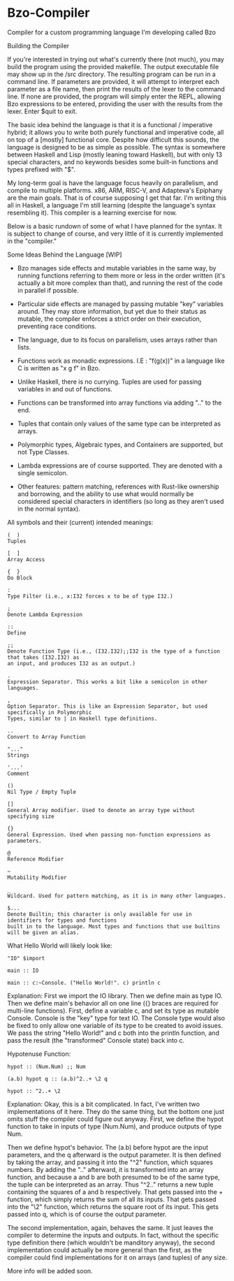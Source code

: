 # Bzo-Compiler
Compiler for a custom programming language I'm developing called Bzo



Building the Compiler

If you're interested in trying out what's currently there (not much), you may build the program using the provided makefile. The output executable file may show up in the /src directory. The resulting program can be run in a command line. If parameters are provided, it will attempt to interpret each parameter as a file name, then print the results of the lexer to the command line. If none are provided, the program will simply enter the REPL, allowing Bzo expressions to be entered, providing the user with the results from the lexer. Enter $quit to exit.


The basic idea behind the language is that it is a functional / imperative hybrid; it allows you to write both purely functional and imperative code, all on top of a [mostly] functional core. Despite how difficult this sounds, the language is designed to be as simple as possible. The syntax is somewhere between Haskell and Lisp (mostly leaning toward Haskell), but with only 13 special characters, and no keywords besides some built-in functions and types prefixed with "$".

My long-term goal is have the language focus heavily on parallelism, and compile to multiple platforms. x86, ARM, RISC-V, and Adapteva's Epiphany are the main goals. That is of course supposing I get that far. I'm writing this all in Haskell, a language I'm still learning (despite the language's syntax resembling it). This compiler is a learning exercise for now.

Below is a basic rundown of some of what I have planned for the syntax. It is subject to change of course, and very little of it is currently implemented in the "compiler."


Some Ideas Behind the Language [WIP]

* Bzo manages side effects and mutable variables in the same way, by running functions referring to them more or less in the order written (it's actually a bit more complex than that), and running the rest of the code in parallel if possible.

* Particular side effects are managed by passing mutable "key" variables around. They may store information, but yet due to their status as mutable, the compiler enforces a strict order on their execution, preventing race conditions.

* The language, due to its focus on parallelism, uses arrays rather than lists.

* Functions work as monadic expressions. I.E : "f(g(x))" in a language like C is written as "x g f" in Bzo.

* Unlike Haskell, there is no currying. Tuples are used for passing variables in and out of functions.

* Functions can be transformed into array functions via adding ".." to the end.

* Tuples that contain only values of the same type can be interpreted as arrays.

* Polymorphic types, Algebraic types, and Containers are supported, but not Type Classes.

* Lambda expressions are of course supported. They are denoted with a single semicolon.

* Other features: pattern matching, references with Rust-like ownership and borrowing, and the ability to use what would normally be considered special characters in identifiers (so long as they aren't used in the normal syntax).


All symbols and their (current) intended meanings:
```
(  )
Tuples

[  ]
Array Access

{  }
Do Block

:
Type Filter (i.e., x:I32 forces x to be of type I32.)

;
Denote Lambda Expression

::
Define

;;
Denote Function Type (i.e., (I32.I32);;I32 is the type of a function that takes (I32.I32) as
an input, and produces I32 as an output.)

.
Expression Separator. This works a bit like a semicolon in other languages.

,
Option Separator. This is like an Expression Separator, but used specifically in Polymorphic
Types, similar to | in Haskell type definitions.

..
Convert to Array Function

"..."
Strings

'...'
Comment

()
Nil Type / Empty Tuple

[]
General Array modifier. Used to denote an array type without specifying size

{}
General Expression. Used when passing non-function expressions as parameters.

@
Reference Modifier

~
Mutability Modifier

_
Wildcard. Used for pattern matching, as it is in many other languages.

$...
Denote Builtin; this character is only available for use in identifiers for types and functions
built in to the language. Most types and functions that use builtins will be given an alias. 

```
What Hello World will likely look like:
```
"IO" $import

main :: IO

main :: c:~Console. ("Hello World!". c) println c
```
Explanation:
First we import the IO library.
Then we define main as type IO.
Then we define main's behavior all on one line ({} braces are required for multi-line functions). First, define a variable c, and set its type as mutable Console. Console is the "key" type for text IO. The Console type would also be fixed to only allow one variable of its type to be created to avoid issues. We pass the string "Hello World!" and c both into the println function, and pass the result (the "transformed" Console state) back into c.


Hypotenuse Function:
```
hypot :: (Num.Num) ;; Num

(a.b) hypot q :: (a.b)^2..+ \2 q

hypot :: ^2..+ \2
```

Explanation:
Okay, this is a bit complicated. In fact, I've written two implementations of it here. They do the same thing, but the bottom one just omits stuff the compiler could figure out anyway. First, we define the hypot function to take in inputs of type (Num.Num), and produce outputs of type Num.

Then we define hypot's behavior. The (a.b) before hypot are the input parameters, and the q afterward is the output parameter. It is then defined by taking the array, and passing it into the "^2" function, which squares numbers. By adding the ".." afterward, it is transformed into an array function, and because a and b are both presumed to be of the same type, the tuple can be interpreted as an array. Thus "^2.." returns a new tuple containing the squares of a and b respectively. That gets passed into the + function, which simply returns the sum of all its inputs. That gets passed into the "\2" function, which returns the square root of its input. This gets passed into q, which is of course the output parameter.

The second implementation, again, behaves the same. It just leaves the compiler to determine the inputs and outputs. In fact, without the specific type definition there (which wouldn't be manditory anyway), the second implementation could actually be more general than the first, as the compiler could find implementations for it on arrays (and tuples) of any size.




More info will be added soon.
